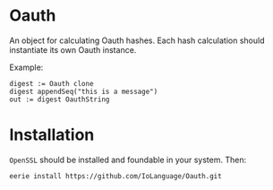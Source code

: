 # Oauth 
An object for calculating Oauth hashes. Each hash calculation should instantiate its own Oauth instance.

Example:
```Io
digest := Oauth clone
digest appendSeq("this is a message")
out := digest OauthString
```

# Installation
`OpenSSL` should be installed and foundable in your system. Then:
```
eerie install https://github.com/IoLanguage/Oauth.git
```
